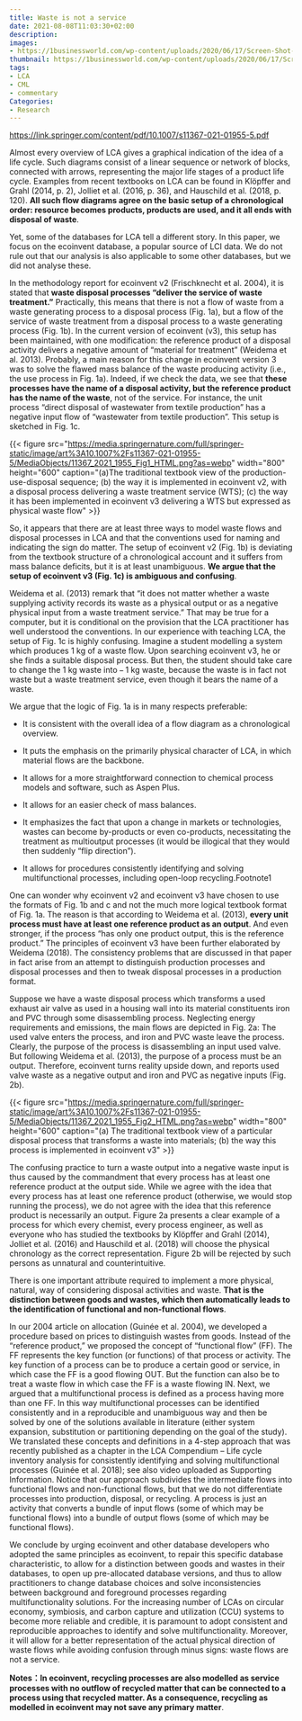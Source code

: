```yaml
---
title: Waste is not a service
date: 2021-08-08T11:03:30+02:00
description:
images:
- https://1businessworld.com/wp-content/uploads/2020/06/17/Screen-Shot-2020-06-17-at-4.55.08-PM.png
thumbnail: https://1businessworld.com/wp-content/uploads/2020/06/17/Screen-Shot-2020-06-17-at-4.55.08-PM.png
tags:
- LCA
- CML
- commentary
Categories:
- Research
---
```


https://link.springer.com/content/pdf/10.1007/s11367-021-01955-5.pdf

Almost every overview of LCA gives a graphical indication of the idea of a life cycle. Such diagrams consist of a linear sequence or network of blocks, connected with arrows, representing the major life stages of a product life cycle. Examples from recent textbooks on LCA can be found in Klöpffer and Grahl (2014, p. 2), Jolliet et al. (2016, p. 36), and Hauschild et al. (2018, p. 120). **All such flow diagrams agree on the basic setup of a chronological order: resource becomes products, products are used, and it all ends with disposal of waste**.

Yet, some of the databases for LCA tell a different story. In this paper, we focus on the ecoinvent database, a popular source of LCI data. We do not rule out that our analysis is also applicable to some other databases, but we did not analyse these.

In the methodology report for ecoinvent v2 (Frischknecht et al. 2004), it is stated that **waste disposal processes “deliver the service of waste treatment.”** Practically, this means that there is not a flow of waste from a waste generating process to a disposal process (Fig. 1a), but a flow of the service of waste treatment from a disposal process to a waste generating process (Fig. 1b). In the current version of ecoinvent (v3), this setup has been maintained, with one modification: the reference product of a disposal activity delivers a negative amount of “material for treatment” (Weidema et al. 2013). Probably, a main reason for this change in ecoinvent version 3 was to solve the flawed mass balance of the waste producing activity (i.e., the use process in Fig. 1a). Indeed, if we check the data, we see that **these processes have the name of a disposal activity, but the reference product has the name of the waste**, not of the service. For instance, the unit process “direct disposal of wastewater from textile production” has a negative input flow of “wastewater from textile production”. This setup is sketched in Fig. 1c.

{{< figure src="https://media.springernature.com/full/springer-static/image/art%3A10.1007%2Fs11367-021-01955-5/MediaObjects/11367_2021_1955_Fig1_HTML.png?as=webp" width="800" height="600" caption="(a)The traditional textbook view of the production-use-disposal sequence; (b) the way it is implemented in ecoinvent v2, with a disposal process delivering a waste treatment service (WTS); (c) the way it has been implemented in ecoinvent v3 delivering a WTS but expressed as physical waste flow" >}}

So, it appears that there are at least three ways to model waste flows and disposal processes in LCA and that the conventions used for naming and indicating the sign do matter. The setup of ecoinvent v2 (Fig. 1b) is deviating from the textbook structure of a chronological account and it suffers from mass balance deficits, but it is at least unambiguous. **We argue that the setup of ecoinvent v3 (Fig. 1c) is ambiguous and confusing**.

Weidema et al. (2013) remark that “it does not matter whether a waste supplying activity records its waste as a physical output or as a negative physical input from a waste treatment service.” That may be true for a computer, but it is conditional on the provision that the LCA practitioner has well understood the conventions. In our experience with teaching LCA, the setup of Fig. 1c is highly confusing. Imagine a student modelling a system which produces 1 kg of a waste flow. Upon searching ecoinvent v3, he or she finds a suitable disposal process. But then, the student should take care to change the 1 kg waste into − 1 kg waste, because the waste is in fact not waste but a waste treatment service, even though it bears the name of a waste.

We argue that the logic of Fig. 1a is in many respects preferable:

* It is consistent with the overall idea of a flow diagram as a chronological overview.

* It puts the emphasis on the primarily physical character of LCA, in which material flows are the backbone.

* It allows for a more straightforward connection to chemical process models and software, such as Aspen Plus.

* It allows for an easier check of mass balances.

* It emphasizes the fact that upon a change in markets or technologies, wastes can become by-products or even co-products, necessitating the treatment as multioutput processes (it would be illogical that they would then suddenly “flip direction”).

* It allows for procedures consistently identifying and solving multifunctional processes, including open-loop recycling.Footnote1

One can wonder why ecoinvent v2 and ecoinvent v3 have chosen to use the formats of Fig. 1b and c and not the much more logical textbook format of Fig. 1a. The reason is that according to Weidema et al. (2013), **every unit process must have at least one reference product as an output**. And even stronger, if the process “has only one product output, this is the reference product.” The principles of ecoinvent v3 have been further elaborated by Weidema (2018). The consistency problems that are discussed in that paper in fact arise from an attempt to distinguish production processes and disposal processes and then to tweak disposal processes in a production format.

Suppose we have a waste disposal process which transforms a used exhaust air valve as used in a housing wall into its material constituents iron and PVC through some disassembling process. Neglecting energy requirements and emissions, the main flows are depicted in Fig. 2a: The used valve enters the process, and iron and PVC waste leave the process. Clearly, the purpose of the process is disassembling an input used valve. But following Weidema et al. (2013), the purpose of a process must be an output. Therefore, ecoinvent turns reality upside down, and reports used valve waste as a negative output and iron and PVC as negative inputs (Fig. 2b).

{{< figure src="https://media.springernature.com/full/springer-static/image/art%3A10.1007%2Fs11367-021-01955-5/MediaObjects/11367_2021_1955_Fig2_HTML.png?as=webp" width="800" height="600" caption="(a) The traditional textbook view of a particular disposal process that transforms a waste into materials; (b) the way this process is implemented in ecoinvent v3" >}}

The confusing practice to turn a waste output into a negative waste input is thus caused by the commandment that every process has at least one reference product at the output side. While we agree with the idea that every process has at least one reference product (otherwise, we would stop running the process), we do not agree with the idea that this reference product is necessarily an output. Figure 2a presents a clear example of a process for which every chemist, every process engineer, as well as everyone who has studied the textbooks by Klöpffer and Grahl (2014), Jolliet et al. (2016) and Hauschild et al. (2018) will choose the physical chronology as the correct representation. Figure 2b will be rejected by such persons as unnatural and counterintuitive.

There is one important attribute required to implement a more physical, natural, way of considering disposal activities and waste. **That is the distinction between goods and wastes, which then automatically leads to the identification of functional and non-functional flows**.

In our 2004 article on allocation (Guinée et al. 2004), we developed a procedure based on prices to distinguish wastes from goods. Instead of the “reference product,” we proposed the concept of “functional flow” (FF). The FF represents the key function (or functions) of that process or activity. The key function of a process can be to produce a certain good or service, in which case the FF is a good flowing OUT. But the function can also be to treat a waste flow in which case the FF is a waste flowing IN. Next, we argued that a multifunctional process is defined as a process having more than one FF. In this way multifunctional processes can be identified consistently and in a reproducible and unambiguous way and then be solved by one of the solutions available in literature (either system expansion, substitution or partitioning depending on the goal of the study). We translated these concepts and definitions in a 4-step approach that was recently published as a chapter in the LCA Compendium – Life cycle inventory analysis for consistently identifying and solving multifunctional processes (Guinée et al. 2018); see also video uploaded as Supporting Information. Notice that our approach subdivides the intermediate flows into functional flows and non-functional flows, but that we do not differentiate processes into production, disposal, or recycling. A process is just an activity that converts a bundle of input flows (some of which may be functional flows) into a bundle of output flows (some of which may be functional flows).

We conclude by urging ecoinvent and other database developers who adopted the same principles as ecoinvent, to repair this specific database characteristic, to allow for a distinction between goods and wastes in their databases, to open up pre-allocated database versions, and thus to allow practitioners to change database choices and solve inconsistencies between background and foreground processes regarding multifunctionality solutions. For the increasing number of LCAs on circular economy, symbiosis, and carbon capture and utilization (CCU) systems to become more reliable and credible, it is paramount to adopt consistent and reproducible approaches to identify and solve multifunctionality. Moreover, it will allow for a better representation of the actual physical direction of waste flows while avoiding confusion through minus signs: waste flows are not a service.

**Notes：In ecoinvent, recycling processes are also modelled as service processes with no outflow of recycled matter that can be connected to a process using that recycled matter. As a consequence, recycling as modelled in ecoinvent may not save any primary matter**.
